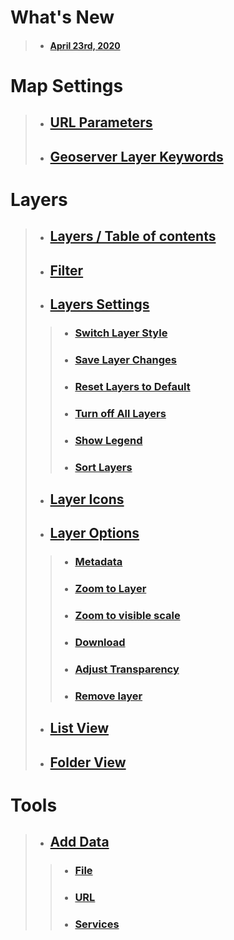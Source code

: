 # What's New
> * #### [April 23rd, 2020](WhatsNew/2020-04-23)

# Map Settings
> * ## [URL Parameters](Map/URLParameters)
> * ## [Geoserver Layer Keywords](Map/GeoserverKeywords)

# Layers
> * ## [Layers / Table of contents](Layers#layers--table-of-contents)
> * ## [Filter](Layers#filter)
> * ## [Layers Settings](Layers#layers---settings)
> > * ### [Switch Layer Style](Layers#switch-layer-style)
> > * ### [Save Layer Changes](Layers#save-layer-changes)
> > * ### [Reset Layers to Default](Layers#reset-layers-to-default)
> > * ### [Turn off All Layers](Layers#turn-off-all-layers)
> > * ### [Show Legend](Layers#show-legend)
> > * ### [Sort Layers](Layers#sort-layers)
> * ## [Layer Icons](Layers#layer-icons)
> * ## [Layer Options](Layers#layer-options)
> > * ### [Metadata](Layers#metadata)
> > * ### [Zoom to Layer](Layers#zoom-to-layer)
> > * ### [Zoom to visible scale](Layers#zoom-to-visible-scale)
> > * ### [Download](Layers#download)
> > * ### [Adjust Transparency](Layers#adjust-transparency)
> > * ### [Remove layer](Layers#remove-layer)
> * ## [List View](Layers#list-view)
> * ## [Folder View](Layers#folder-view)

# Tools
> * ## [Add Data](Tools/AddData)
> > * ### [File](Tools/AddData#to-add-file-data)
> > * ### [URL](Tools/AddData#to-add-url-data)
> > * ### [Services](Tools/AddData#to-add-services-data)
